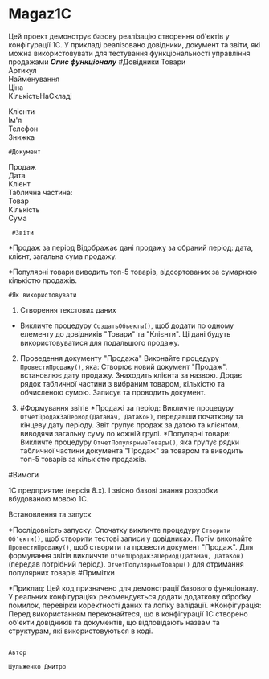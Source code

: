 # Magaz1C
Цей проект демонструє базову реалізацію створення об'єктів у конфігурації 1С. У прикладі реалізовано довідники, документ та звіти, які можна використовувати для тестування функціональності управління продажами
*********Опис функціоналу********* 
     #Довідники 
Товари  
Артикул  
Найменування  
Ціна  
КількістьНаСкладі  

Клієнти  
Ім'я  
Телефон  
Знижка  

    #Документ
Продаж  
Дата  
Клієнт  
Таблична частина:  
Товар  
Кількість  
Сума  

     #Звіти
 *Продаж за період
  Відображає дані продажу за обраний період: дата, клієнт, загальна сума продажу.


 *Популярні товари
  виводить топ-5 товарів, відсортованих за сумарною кількістю продажів.

    #Як використовувати

1. Створення текстових даних
 - Викличте процедуру  `СоздатьОбъекты()`, щоб додати по одному елементу до довідників "Товари" та "Клієнти". Ці дані будуть використовуватися для подальшого продажу.

2. Проведення документу "Продажа"
  Виконайте процедуру  `ПровестиПродажу()`, яка:
  Створює новий документ "Продаж".
  встановлює дату продажу.
  Знаходить клієнта за назвою.
  Додає рядок табличної частини з вибраним товаром, кількістю та обчисленою сумою.
  Записує та проводить документ.

3. #Формування звітів
  *Продажі за період: Викличте процедуру `ОтчетПродажЗаПериод(ДатаНач, ДатаКон)`, передавши початкову та кінцеву дату періоду. Звіт групує продаж за датою та клієнтом, виводячи загальну суму по кожній групі.
  *Популярні товари: Викличте процедуру `ОтчетПопулярныеТовары()`, яка групує рядки табличної частини документа "Продаж" за товаром та виводить топ-5 товарів за кількістю продажів.

#Вимоги

 1С предприятие (версія 8.x).
 І звісно базові знання розробки вбудованою мовою 1С.

 Встановлення та запуск

 *Послідовність запуску:
  Спочатку викличте процедуру `Створити Об'єкти()`, щоб створити тестові записи у довідниках.
  Потім виконайте `ПровестиПродажу()`, щоб створити та провести документ "Продаж".
  Для формування звітів викличчте
  `ОтчетПродажЗаПериод(ДатаНач, ДатаКон)` (передав потрібний період).
   `ОтчетПопулярныеТовары()` для отримання популярних товарів
#Примітки

  *Приклад: Цей код призначено для демонстрації базового функціоналу. У реальних конфігураціях рекомендується додати додаткову обробку помилок, перевірки коректності даних та логіку валідації.
  *Конфігурація: Перед використанням переконайтеся, що в конфігурації 1С створено об'єкти довідників та документів, що відповідають назвам та структурам, які використовуються в коді.

                                                                              Автор
                                                                        Шульженко Дмитро
